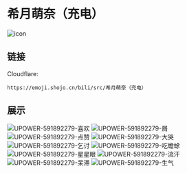 # 希月萌奈（充电）
![icon](https://emoji.shojo.cn/bili/src/希月萌奈（充电）/icon.png)
## 链接
Cloudflare:
```
https://emoji.shojo.cn/bili/src/希月萌奈（充电）
```
## 展示
![UPOWER-591892279-喜欢](https://emoji.shojo.cn/bili/src/希月萌奈（充电）/UPOWER-591892279-喜欢.png)
![UPOWER-591892279-屑](https://emoji.shojo.cn/bili/src/希月萌奈（充电）/UPOWER-591892279-屑.png)
![UPOWER-591892279-点赞](https://emoji.shojo.cn/bili/src/希月萌奈（充电）/UPOWER-591892279-点赞.png)
![UPOWER-591892279-大哭](https://emoji.shojo.cn/bili/src/希月萌奈（充电）/UPOWER-591892279-大哭.png)
![UPOWER-591892279-乞讨](https://emoji.shojo.cn/bili/src/希月萌奈（充电）/UPOWER-591892279-乞讨.png)
![UPOWER-591892279-吃蟾蜍](https://emoji.shojo.cn/bili/src/希月萌奈（充电）/UPOWER-591892279-吃蟾蜍.png)
![UPOWER-591892279-星星眼](https://emoji.shojo.cn/bili/src/希月萌奈（充电）/UPOWER-591892279-星星眼.png)
![UPOWER-591892279-流汗](https://emoji.shojo.cn/bili/src/希月萌奈（充电）/UPOWER-591892279-流汗.png)
![UPOWER-591892279-呆滞](https://emoji.shojo.cn/bili/src/希月萌奈（充电）/UPOWER-591892279-呆滞.png)
![UPOWER-591892279-生气](https://emoji.shojo.cn/bili/src/希月萌奈（充电）/UPOWER-591892279-生气.png)
